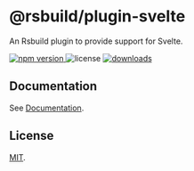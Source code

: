 # @rsbuild/plugin-svelte

An Rsbuild plugin to provide support for Svelte.

<p>
  <a href="https://npmjs.com/package/@rsbuild/plugin-svelte">
   <img src="https://img.shields.io/npm/v/@rsbuild/plugin-svelte?style=flat-square&colorA=564341&colorB=EDED91" alt="npm version" />
  </a>
  <img src="https://img.shields.io/badge/License-MIT-blue.svg?style=flat-square&colorA=564341&colorB=EDED91" alt="license" />
  <a href="https://npmcharts.com/compare/@rsbuild/plugin-svelte?minimal=true"><img src="https://img.shields.io/npm/dm/@rsbuild/plugin-svelte.svg?style=flat-square&colorA=564341&colorB=EDED91" alt="downloads" /></a>
</p>

## Documentation

See [Documentation](https://rsbuild.dev/plugins/list/plugin-svelte).

## License

[MIT](https://github.com/web-infra-dev/rsbuild/blob/main/LICENSE).
